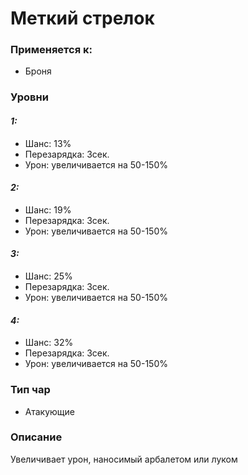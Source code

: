 # Меткий стрелок

### Применяется к:

* Броня

### Уровни

#### _1:_&#x20;

* Шанс: 13%
* Перезарядка:  3сек.
* Урон: увеличивается на 50-150%

#### _2:_

* Шанс: 19%
* Перезарядка:  3сек.&#x20;
* Урон: увеличивается на 50-150%

#### _3:_&#x20;

* Шанс: 25%
* Перезарядка:  3сек.
* Урон: увеличивается на 50-150%

#### _4:_

* Шанс: 32%
* Перезарядка:  3сек.&#x20;
* Урон: увеличивается на 50-150%

### Тип чар

* Атакующие

### Описание

Увеличивает урон, наносимый арбалетом или луком&#x20;
